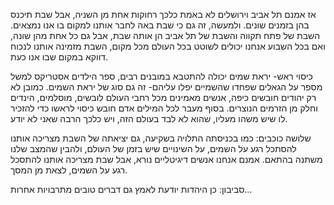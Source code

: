
אז אמנם תל אביב וירושלים לא באמת כלכך רחוקות אחת מן השניה, אבל שבת תיכנס בהן בזמנים שונים.
ולמעשה, זה גם כי שבת באה לחבר אותנו למקום בו אנו נמצאים. השבת של פתח תקווה והשבת של תל אביב הן אותה שבת, אבל גם כל אחת מהן שונה, ואם בכל השבוע אנחנו יכולים לשוטט בכל העולם מכל מקום, השבת מזמינה אותנו לנכוח דווקא במקום שבו אנו כעת.


כיסוי ראש- 
יראת שמים יכולה להתטבא במובנים רבים, ספר הילדים אסטריקס למשל מספר על הגאלים שפחדו שהשמיים יפלו עליהם- זה גם סוג של יראת השמים.
כמובן לא רק יהודים חובשים כיפה, אנשים מאמינים מכל רחבי העולם לובשים, מוסלמים, הינדים וחלק מן הזרמים הנוצרים.
בסוף מעבר לכל המילים אדם חובש כיסוי לראשו כדי להזכיר לו שיש משהו מעליו, שהוא לא לבד בעולם הזה, ויש כלכך הרבה שאני לא יודע.

שלושה כוכבים:
כמו בכניסתה התלויה בשקיעה, גם יציאתה של השבת מצריכה אותנו להסתכל רגע על השמים, על השינויים שיש בזמן של העולם, ולהבין שהמצב שלנו משתנה בהתאם.
אמנם אנחנו אנשים דיגיטליים נורא, אבל שבת מצריכה אותנו להתסכל רגע על השמים, לצאת מן המסך.

סביבון:
כן היהדות יודעת לאמץ גם דברים טובים מתרבויות אחרות…
